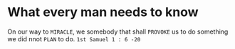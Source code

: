 # What every man needs to know

On our way to `MIRACLE`, we somebody that shall `PROVOKE` us to do something we did nnot `PLAN` to do. ```1st Samuel 1 : 6 -20```
